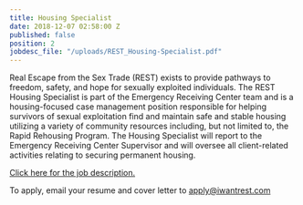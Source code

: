 ```yaml
---
title: Housing Specialist
date: 2018-12-07 02:58:00 Z
published: false
position: 2
jobdesc_file: "/uploads/REST_Housing-Specialist.pdf"
---
```


Real Escape from the Sex Trade (REST) exists to provide pathways to freedom, safety, and hope for sexually exploited individuals. The REST Housing Specialist is part of the Emergency Receiving Center team and is a housing-focused case management position responsible for helping survivors of sexual exploitation find and maintain safe and stable housing utilizing a variety of community resources including, but not limited to, the Rapid Rehousing Program.  The Housing Specialist will report to the Emergency Receiving Center Supervisor and will oversee all client-related activities relating to securing permanent housing. 

[Click here for the job description.](/uploads/REST_Housing-Specialist.pdf)

To apply, email your resume and cover letter to [apply@iwantrest.com](mailto:apply@iwantrest.com)